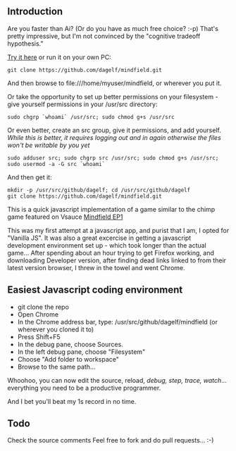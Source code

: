 ## Introduction
Are you faster than Ai? (Or do you have as much free choice? :-p) That's pretty impressive, but I'm not convinced by the "cognitive tradeoff hypothesis."

[Try it here](http://mindfield.surge.sh/) or run it on your own PC:

    git clone https://github.com/dagelf/mindfield.git 
    
And then browse to file:///home/myuser/mindfield, or wherever you put it.

Or take the opportunity to set up better permissions on your filesystem - give yourself permissions in your /usr/src directory:
    
    sudo chgrp `whoami` /usr/src; sudo chmod g+s /usr/src 
    
Or even better, create an src group, give it permissions, and add yourself. *While this is better, it requires logging out and in again otherwise the files won't be writable by you yet*
    
    sudo adduser src; sudo chgrp src /usr/src; sudo chmod g+s /usr/src; sudo usermod -a -G src `whoami`

And then get it:

    mkdir -p /usr/src/github/dagelf; cd /usr/src/github/dagelf    
    git clone https://github.com/dagelf/mindfield.git 

This is a quick javascript implementation of a game similar to the chimp game featured on Vsauce [Mindfield EP1](https://www.youtube.com/watch?v=iqKdEhx-dD4)

This was my first attempt at a javascript app, and purist that I am, I opted for "Vanilla JS". It was also a great excercise in getting a javascript development environment set up - which took longer than the actual game... After spending about an hour trying to get Firefox working, and downloading Developer version, after finding dead links linked to from their latest version browser, I threw in the towel and went Chrome. 

## Easiest Javascript coding environment
* git clone the repo
* Open Chrome
* In the Chrome address bar, type: /usr/src/github/dagelf/mindfield (or wherever you cloned it to)
* Press Shift+F5
* In the debug pane, choose Sources.
* In the left debug pane, choose "Filesystem"
* Choose "Add folder to workspace"
* Browse to the same path...

Whoohoo, you can now edit the source, reload, *debug, step, trace, watch*... everything you need to be a productive programmer. 

And I bet you'll beat my 1s record in no time. 

## Todo
Check the source comments
Feel free to fork and do pull requests... :-) 
